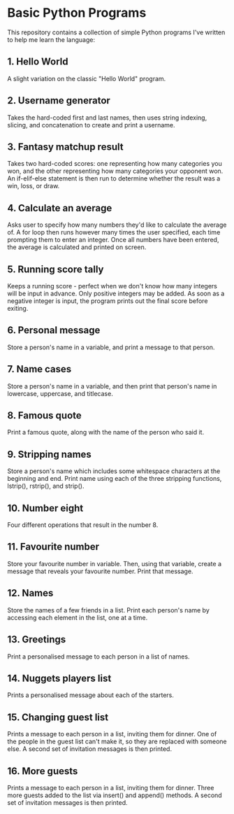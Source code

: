 # Basic Python Programs

This repository contains a collection of simple Python programs I've written to help me learn the language:

## 1. Hello World
A slight variation on the classic "Hello World" program.

## 2. Username generator
Takes the hard-coded first and last names, then uses string indexing, slicing, and concatenation to create and print a username.

## 3. Fantasy matchup result
Takes two hard-coded scores: one representing how many categories you won, and the other representing how many categories your opponent won. An if-elif-else statement is then run to determine whether the result was a win, loss, or draw.

## 4. Calculate an average
Asks user to specify how many numbers they'd like to calculate the average of. A for loop then runs however many times the user specified, each time prompting them to enter an integer. Once all numbers have been entered, the average is calculated and printed on screen.

## 5. Running score tally
Keeps a running score - perfect when we don't know how many integers will be input in advance. Only positive integers may be added. As soon as a negative integer is input, the program prints out the final score before exiting.

## 6. Personal message
Store a person's name in a variable, and print a message to that person.

## 7. Name cases
Store a person's name in a variable, and then print that person's name in lowercase, uppercase, and titlecase.

## 8. Famous quote
Print a famous quote, along with the name of the person who said it.

## 9. Stripping names
Store a person's name which includes some whitespace characters at the beginning and end.
Print name using each of the three stripping functions, lstrip(), rstrip(), and strip().

## 10. Number eight
Four different operations that result in the number 8.

## 11. Favourite number
Store your favourite number in variable. Then, using that variable, create a message that reveals your favourite number.
Print that message.

## 12. Names
Store the names of a few friends in a list. Print each person's name by accessing each element in the list, one at a time.

## 13. Greetings
Print a personalised message to each person in a list of names.

## 14. Nuggets players list
Prints a personalised message about each of the starters.

## 15. Changing guest list
Prints a message to each person in a list, inviting them for dinner. One of the people in the guest list can't make it, so they are replaced with someone else. A second set of invitation messages is then printed.

## 16. More guests
Prints a message to each person in a list, inviting them for dinner. Three more guests added to the list via insert() and append() methods. A second set of invitation messages is then printed.